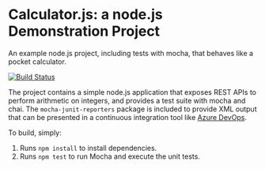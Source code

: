 Calculator.js: a node.js Demonstration Project
==============================================
An example node.js project, including tests with mocha, that behaves like
a pocket calculator.

[![Build Status](https://dev.azure.com/abarkaoui/Integrating%20External%20Source%20Control%20with%20Azure%20Pipelines/_apis/build/status%2Famenbarkaoui.calculator?branchName=master)](https://dev.azure.com/abarkaoui/Integrating%20External%20Source%20Control%20with%20Azure%20Pipelines/_build/latest?definitionId=8&branchName=master)

The project contains a simple node.js application that exposes REST APIs
to perform arithmetic on integers, and provides a test suite with mocha
and chai.  The `mocha-junit-reporters` package is included to provide XML
output that can be presented in a continuous integration tool like
[Azure DevOps](https://azure.com/devops).

To build, simply:

1. Runs `npm install` to install dependencies.
2. Runs `npm test` to run Mocha and execute the unit tests.

